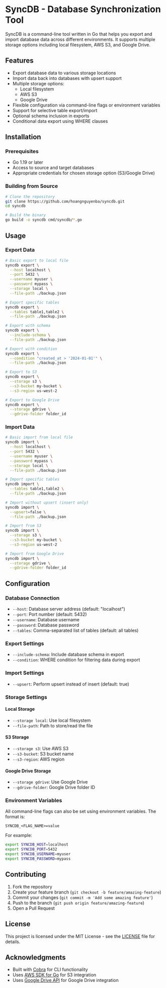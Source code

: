 # SyncDB - Database Synchronization Tool

SyncDB is a command-line tool written in Go that helps you export and import database data across different environments. It supports multiple storage options including local filesystem, AWS S3, and Google Drive.

## Features

- Export database data to various storage locations
- Import data back into databases with upsert support
- Multiple storage options:
  - Local filesystem
  - AWS S3
  - Google Drive
- Flexible configuration via command-line flags or environment variables
- Support for selective table export/import
- Optional schema inclusion in exports
- Conditional data export using WHERE clauses

## Installation

### Prerequisites

- Go 1.19 or later
- Access to source and target databases
- Appropriate credentials for chosen storage option (S3/Google Drive)

### Building from Source

```bash
# Clone the repository
git clone https://github.com/hoangnguyenba/syncdb.git
cd syncdb

# Build the binary
go build -o syncdb cmd/syncdb/*.go
```

## Usage

### Export Data

```bash
# Basic export to local file
syncdb export \
  --host localhost \
  --port 5432 \
  --username myuser \
  --password mypass \
  --storage local \
  --file-path ./backup.json

# Export specific tables
syncdb export \
  --tables table1,table2 \
  --file-path ./backup.json

# Export with schema
syncdb export \
  --include-schema \
  --file-path ./backup.json

# Export with condition
syncdb export \
  --condition "created_at > '2024-01-01'" \
  --file-path ./backup.json

# Export to S3
syncdb export \
  --storage s3 \
  --s3-bucket my-bucket \
  --s3-region us-west-2

# Export to Google Drive
syncdb export \
  --storage gdrive \
  --gdrive-folder folder_id
```

### Import Data

```bash
# Basic import from local file
syncdb import \
  --host localhost \
  --port 5432 \
  --username myuser \
  --password mypass \
  --storage local \
  --file-path ./backup.json

# Import specific tables
syncdb import \
  --tables table1,table2 \
  --file-path ./backup.json

# Import without upsert (insert only)
syncdb import \
  --upsert=false \
  --file-path ./backup.json

# Import from S3
syncdb import \
  --storage s3 \
  --s3-bucket my-bucket \
  --s3-region us-west-2

# Import from Google Drive
syncdb import \
  --storage gdrive \
  --gdrive-folder folder_id
```

## Configuration

### Database Connection

- `--host`: Database server address (default: "localhost")
- `--port`: Port number (default: 5432)
- `--username`: Database username
- `--password`: Database password
- `--tables`: Comma-separated list of tables (default: all tables)

### Export Settings

- `--include-schema`: Include database schema in export
- `--condition`: WHERE condition for filtering data during export

### Import Settings

- `--upsert`: Perform upsert instead of insert (default: true)

### Storage Settings

#### Local Storage
- `--storage local`: Use local filesystem
- `--file-path`: Path to store/read the file

#### S3 Storage
- `--storage s3`: Use AWS S3
- `--s3-bucket`: S3 bucket name
- `--s3-region`: AWS region

#### Google Drive Storage
- `--storage gdrive`: Use Google Drive
- `--gdrive-folder`: Google Drive folder ID

### Environment Variables

All command-line flags can also be set using environment variables. The format is:
```
SYNCDB_<FLAG_NAME>=value
```

For example:
```bash
export SYNCDB_HOST=localhost
export SYNCDB_PORT=5432
export SYNCDB_USERNAME=myuser
export SYNCDB_PASSWORD=mypass
```

## Contributing

1. Fork the repository
2. Create your feature branch (`git checkout -b feature/amazing-feature`)
3. Commit your changes (`git commit -m 'Add some amazing feature'`)
4. Push to the branch (`git push origin feature/amazing-feature`)
5. Open a Pull Request

## License

This project is licensed under the MIT License - see the [LICENSE](LICENSE) file for details.

## Acknowledgments

- Built with [Cobra](https://github.com/spf13/cobra) for CLI functionality
- Uses [AWS SDK for Go](https://github.com/aws/aws-sdk-go) for S3 integration
- Uses [Google Drive API](https://developers.google.com/drive/api/v3/reference) for Google Drive integration 